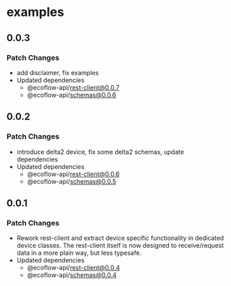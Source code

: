 # examples

## 0.0.3

### Patch Changes

- add disclaimer, fix examples
- Updated dependencies
  - @ecoflow-api/rest-client@0.0.7
  - @ecoflow-api/schemas@0.0.6

## 0.0.2

### Patch Changes

- introduce delta2 device, fix some delta2 schemas, update dependencies
- Updated dependencies
  - @ecoflow-api/rest-client@0.0.6
  - @ecoflow-api/schemas@0.0.5

## 0.0.1

### Patch Changes

- Rework rest-client and extract device specific functionality in dedicated device classes. The rest-client itself is now designed to receive/request data in a more plain way, but less typesafe.
- Updated dependencies
  - @ecoflow-api/rest-client@0.0.4
  - @ecoflow-api/schemas@0.0.4
